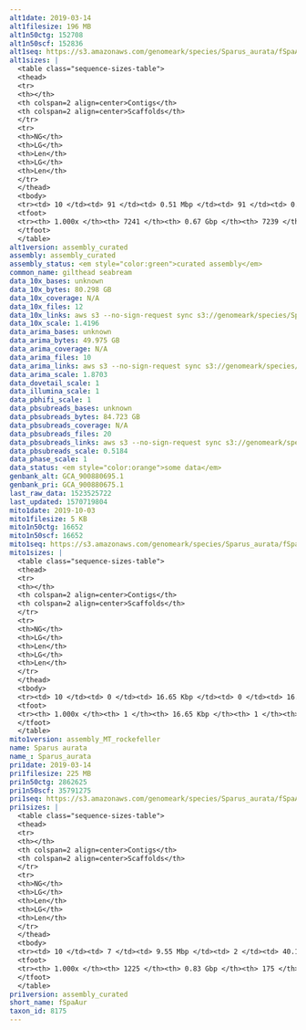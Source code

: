 ```yaml
---
alt1date: 2019-03-14
alt1filesize: 196 MB
alt1n50ctg: 152708
alt1n50scf: 152836
alt1seq: https://s3.amazonaws.com/genomeark/species/Sparus_aurata/fSpaAur1/assembly_curated/fSpaAur1.alt.cur.20190314.fasta.gz
alt1sizes: |
  <table class="sequence-sizes-table">
  <thead>
  <tr>
  <th></th>
  <th colspan=2 align=center>Contigs</th>
  <th colspan=2 align=center>Scaffolds</th>
  </tr>
  <tr>
  <th>NG</th>
  <th>LG</th>
  <th>Len</th>
  <th>LG</th>
  <th>Len</th>
  </tr>
  </thead>
  <tbody>
  <tr><td> 10 </td><td> 91 </td><td> 0.51 Mbp </td><td> 91 </td><td> 0.51 Mbp </td></tr>  <tr><td> 20 </td><td> 257 </td><td> 0.34 Mbp </td><td> 257 </td><td> 0.34 Mbp </td></tr>  <tr><td> 30 </td><td> 486 </td><td> 0.25 Mbp </td><td> 486 </td><td> 0.25 Mbp </td></tr>  <tr><td> 40 </td><td> 791 </td><td> 0.19 Mbp </td><td> 791 </td><td> 0.19 Mbp </td></tr>  <tr style="background-color:#cccccc;"><td> 50 </td><td> 1183 </td><td> 0.15 Mbp </td><td> 1183 </td><td> 0.15 Mbp </td></tr>  <tr><td> 60 </td><td> 1685 </td><td> 0.12 Mbp </td><td> 1685 </td><td> 0.12 Mbp </td></tr>  <tr><td> 70 </td><td> 2348 </td><td> 87.70 Kbp </td><td> 2347 </td><td> 87.73 Kbp </td></tr>  <tr><td> 80 </td><td> 3239 </td><td> 64.06 Kbp </td><td> 3238 </td><td> 64.08 Kbp </td></tr>  <tr><td> 90 </td><td> 4543 </td><td> 40.95 Kbp </td><td> 4542 </td><td> 40.95 Kbp </td></tr>  <tr><td> 100 </td><td> 7240 </td><td> 125  bp </td><td> 7238 </td><td> 125  bp </td></tr>  </tbody>
  <tfoot>
  <tr><th> 1.000x </th><th> 7241 </th><th> 0.67 Gbp </th><th> 7239 </th><th> 0.67 Gbp </th></tr>
  </tfoot>
  </table>
alt1version: assembly_curated
assembly: assembly_curated
assembly_status: <em style="color:green">curated assembly</em>
common_name: gilthead seabream
data_10x_bases: unknown
data_10x_bytes: 80.298 GB
data_10x_coverage: N/A
data_10x_files: 12
data_10x_links: aws s3 --no-sign-request sync s3://genomeark/species/Sparus_aurata/fSpaAur1/genomic_data/10x/ .<br>
data_10x_scale: 1.4196
data_arima_bases: unknown
data_arima_bytes: 49.975 GB
data_arima_coverage: N/A
data_arima_files: 10
data_arima_links: aws s3 --no-sign-request sync s3://genomeark/species/Sparus_aurata/fSpaAur1/genomic_data/arima/ .<br>
data_arima_scale: 1.8703
data_dovetail_scale: 1
data_illumina_scale: 1
data_pbhifi_scale: 1
data_pbsubreads_bases: unknown
data_pbsubreads_bytes: 84.723 GB
data_pbsubreads_coverage: N/A
data_pbsubreads_files: 20
data_pbsubreads_links: aws s3 --no-sign-request sync s3://genomeark/species/Sparus_aurata/fSpaAur1/genomic_data/pacbio/ . --exclude "*ccs.bam*"<br>
data_pbsubreads_scale: 0.5184
data_phase_scale: 1
data_status: <em style="color:orange">some data</em>
genbank_alt: GCA_900880695.1
genbank_pri: GCA_900880675.1
last_raw_data: 1523525722
last_updated: 1570719804
mito1date: 2019-10-03
mito1filesize: 5 KB
mito1n50ctg: 16652
mito1n50scf: 16652
mito1seq: https://s3.amazonaws.com/genomeark/species/Sparus_aurata/fSpaAur1/assembly_MT_rockefeller/fSpaAur1.MT.20191003.fasta.gz
mito1sizes: |
  <table class="sequence-sizes-table">
  <thead>
  <tr>
  <th></th>
  <th colspan=2 align=center>Contigs</th>
  <th colspan=2 align=center>Scaffolds</th>
  </tr>
  <tr>
  <th>NG</th>
  <th>LG</th>
  <th>Len</th>
  <th>LG</th>
  <th>Len</th>
  </tr>
  </thead>
  <tbody>
  <tr><td> 10 </td><td> 0 </td><td> 16.65 Kbp </td><td> 0 </td><td> 16.65 Kbp </td></tr>  <tr><td> 20 </td><td> 0 </td><td> 16.65 Kbp </td><td> 0 </td><td> 16.65 Kbp </td></tr>  <tr><td> 30 </td><td> 0 </td><td> 16.65 Kbp </td><td> 0 </td><td> 16.65 Kbp </td></tr>  <tr><td> 40 </td><td> 0 </td><td> 16.65 Kbp </td><td> 0 </td><td> 16.65 Kbp </td></tr>  <tr style="background-color:#cccccc;"><td> 50 </td><td> 0 </td><td style="background-color:#ff8888;"> 16.65 Kbp </td><td> 0 </td><td style="background-color:#ff8888;"> 16.65 Kbp </td></tr>  <tr><td> 60 </td><td> 0 </td><td> 16.65 Kbp </td><td> 0 </td><td> 16.65 Kbp </td></tr>  <tr><td> 70 </td><td> 0 </td><td> 16.65 Kbp </td><td> 0 </td><td> 16.65 Kbp </td></tr>  <tr><td> 80 </td><td> 0 </td><td> 16.65 Kbp </td><td> 0 </td><td> 16.65 Kbp </td></tr>  <tr><td> 90 </td><td> 0 </td><td> 16.65 Kbp </td><td> 0 </td><td> 16.65 Kbp </td></tr>  <tr><td> 100 </td><td> 0 </td><td> 16.65 Kbp </td><td> 0 </td><td> 16.65 Kbp </td></tr>  </tbody>
  <tfoot>
  <tr><th> 1.000x </th><th> 1 </th><th> 16.65 Kbp </th><th> 1 </th><th> 16.65 Kbp </th></tr>
  </tfoot>
  </table>
mito1version: assembly_MT_rockefeller
name: Sparus aurata
name_: Sparus_aurata
pri1date: 2019-03-14
pri1filesize: 225 MB
pri1n50ctg: 2862625
pri1n50scf: 35791275
pri1seq: https://s3.amazonaws.com/genomeark/species/Sparus_aurata/fSpaAur1/assembly_curated/fSpaAur1.pri.cur.20190314.fasta.gz
pri1sizes: |
  <table class="sequence-sizes-table">
  <thead>
  <tr>
  <th></th>
  <th colspan=2 align=center>Contigs</th>
  <th colspan=2 align=center>Scaffolds</th>
  </tr>
  <tr>
  <th>NG</th>
  <th>LG</th>
  <th>Len</th>
  <th>LG</th>
  <th>Len</th>
  </tr>
  </thead>
  <tbody>
  <tr><td> 10 </td><td> 7 </td><td> 9.55 Mbp </td><td> 2 </td><td> 40.12 Mbp </td></tr>  <tr><td> 20 </td><td> 17 </td><td> 7.24 Mbp </td><td> 4 </td><td> 37.95 Mbp </td></tr>  <tr><td> 30 </td><td> 31 </td><td> 5.24 Mbp </td><td> 6 </td><td> 37.01 Mbp </td></tr>  <tr><td> 40 </td><td> 49 </td><td> 4.03 Mbp </td><td> 8 </td><td> 36.13 Mbp </td></tr>  <tr style="background-color:#cccccc;"><td> 50 </td><td> 74 </td><td style="background-color:#88ff88;"> 2.86 Mbp </td><td> 10 </td><td style="background-color:#88ff88;"> 35.79 Mbp </td></tr>  <tr><td> 60 </td><td> 107 </td><td> 2.13 Mbp </td><td> 13 </td><td> 35.16 Mbp </td></tr>  <tr><td> 70 </td><td> 157 </td><td> 1.31 Mbp </td><td> 15 </td><td> 31.86 Mbp </td></tr>  <tr><td> 80 </td><td> 245 </td><td> 0.71 Mbp </td><td> 18 </td><td> 30.53 Mbp </td></tr>  <tr><td> 90 </td><td> 426 </td><td> 0.31 Mbp </td><td> 21 </td><td> 28.39 Mbp </td></tr>  <tr><td> 100 </td><td> 1224 </td><td> 2  bp </td><td> 174 </td><td> 20.81 Kbp </td></tr>  </tbody>
  <tfoot>
  <tr><th> 1.000x </th><th> 1225 </th><th> 0.83 Gbp </th><th> 175 </th><th> 0.83 Gbp </th></tr>
  </tfoot>
  </table>
pri1version: assembly_curated
short_name: fSpaAur
taxon_id: 8175
---
```

